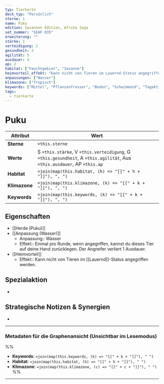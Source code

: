 ```yaml
---
typ: Tierkarte
deck_typ: "Persönlich"
sterne: 1
name: Puku
edition: Savannen Edition, Afrika Saga
set_nummer: "SEAF 035"
erweiterung: ""
stärke: 1
verteidigung: 2
gesundheit: 3
agilität: 5
ausdauer: 4
ap: 2
habitat: ["Feuchtgebiet", "Savanne"]
heimvorteil_effekt: "Kann nicht von Tieren im Lauernd-Status angegriffen werden."
anpassungen: ["Wasser"]
klimazone: ["Tropisch"]
keywords: ["Mittel", "Pflanzenfresser", "Boden", "Schwimmend", "Tagaktiv"]
tags:
  - tierkarte
---
```


# Puku

| Attribut | Wert |
|---|---|
| **Sterne** | `=this.sterne` |
| **Werte** | S `=this.stärke`, V `=this.verteidigung`, G `=this.gesundheit`, A `=this.agilität`, Aus `=this.ausdauer`, AP `=this.ap` |
| **Habitat** | `=join(map(this.habitat, (h) => "[[" + h + "]]"), ", ")` |
| **Klimazone**| `=join(map(this.klimazone, (k) => "[[" + k + "]]"), ", ")` |
| **Keywords** | `=join(map(this.keywords, (k) => "[[" + k + "]]"), ", ")` |

## Eigenschaften

- [[Herde (Puku)]]
- [[Anpassung (Wasser)]]
	- Anpassung:: Wasser
	- Effekt:: Einmal pro Runde, wenn angegriffen, kannst du dieses Tier auf deine Hand zurücklegen. Der Angreifer verliert 1 Ausdauer.
- [[Heimvorteil]]
	- Effekt:: Kann nicht von Tieren im [[Lauernd]]-Status angegriffen werden.

## Spezialaktion

- 

## Strategische Notizen & Synergien

-

---
### Metadaten für die Graphenansicht (Unsichtbar im Lesemodus)
%%
- **Keywords**: `=join(map(this.keywords, (k) => "[[" + k + "]]"), " ")`
- **Habitat**: `=join(map(this.habitat, (h) => "[[" + h + "]]"), " ")`
- **Klimazone**: `=join(map(this.klimazone, (c) => "[[" + c + "]]"), " ")`
%%
---